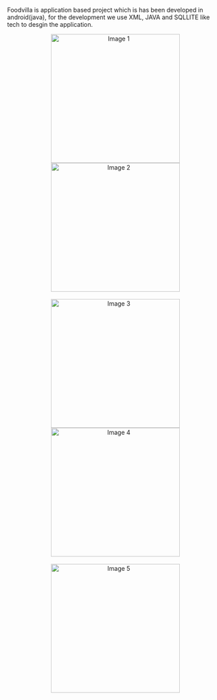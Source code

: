 Foodvilla is application based project which is has been developed in android(java), for the development we use XML, JAVA and SQLLITE like tech to desgin the application.

<p align="center" >
  
  <img src="https://github.com/user-attachments/assets/dba6b6e7-01be-4be5-a8e5-8e17f611ac4b" alt="Image 1" hieght="300" width="300"/>
  <img src="https://github.com/user-attachments/assets/4bc5f3f5-036e-4794-b24e-39722eff0a3f" alt="Image 2"  hieght="300" width="300"/> <br><br>
  <img src="https://github.com/user-attachments/assets/9af09807-ce77-4f26-bba5-fee94a59cc3e" alt="Image 3" hieght="300" width="300"/>
  <img src="https://github.com/user-attachments/assets/74fcf957-3adc-4181-8ab6-66e504407569" alt="Image 4" hieght="300" width="300"/> <br><br>
  <img src="https://github.com/user-attachments/assets/a9e2a65f-6168-452a-9c42-79898a2dfbb7" alt="Image 5" hieght="300" width="300"/>
</p>

